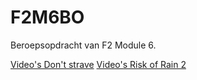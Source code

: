 # F2M6BO
Beroepsopdracht van F2 Module 6. 


[Video's Don't strave](https://drive.google.com/drive/folders/1QjMRdwnBS2RWBGB6TFdqU-yuSTmKLPX1?usp=sharing)
[Video's Risk of Rain 2](https://drive.google.com/drive/folders/1hdFvn__dqeqvV0JF0ri5QnaTCNfd6THm?usp=sharing)
